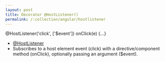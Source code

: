 ```yaml
---
layout: post
title: Decorator @HostListener()
permalink: /:collection/angular/hostlistener
---
```


@HostListener('click', ['$event']) onClick(e) {...}
* [@HostListener](https://angular.io/api/core/HostListener)
* Subscribes to a host element event (click) with a directive/component method (onClick), optionally passing an argument ($event).
